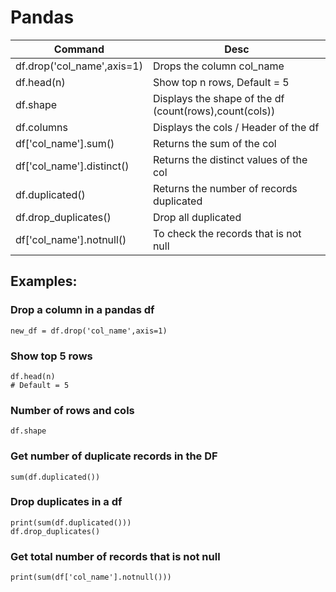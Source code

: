 # Pandas


| Command | Desc |
| ------- | ---- |
| df.drop('col_name',axis=1) | Drops the column col_name |
| df.head(n) | Show top n rows, Default = 5 |
| df.shape | Displays the shape of the df (count(rows),count(cols)) |
| df.columns | Displays the cols / Header of the df |
| df['col_name'].sum() | Returns the sum of the col |
| df['col_name'].distinct() | Returns the distinct values of the col |
| df.duplicated() | Returns the number of records duplicated |
| df.drop_duplicates() | Drop all duplicated |
| df['col_name'].notnull() |  To check the records that is not null |



## Examples:

### Drop a column in a pandas df
```
new_df = df.drop('col_name',axis=1)
```

### Show top 5 rows
```
df.head(n)
# Default = 5
```

### Number of rows and cols
```
df.shape
```

### Get number of duplicate records in the DF
```
sum(df.duplicated())
```

### Drop duplicates in a df
```
print(sum(df.duplicated()))
df.drop_duplicates()
```

### Get total number of records that is not null
```
print(sum(df['col_name'].notnull()))
```

